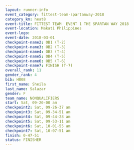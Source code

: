 ```yaml
---
layout: runner-info 
event_category: fittest-team-spartanway-2018 
category_km: heat8 
event-title: FITTEST TEAM  EVENT 1 THE SPARTAN WAY 2018 
event-location: Makati Philippines 
event-logo: 
event-date: 2018-03-01 
checkpoint-name2: OB1 (T-2) 
checkpoint-name3: OB2 (T-3) 
checkpoint-name4: OB3 (T-4) 
checkpoint-name5: OB4 (T-5) 
checkpoint-name6: OB5 (T-6) 
checkpoint-name7: FINISH (T-7) 
overall_rank: 11
gender_rank: 4
bib: H808
first_name: Sheila
last_name: Salazar
gender: F
team_name: NONQUALIFIERS
start: Sat, 09-20-00 am
checkpoint2: Sat, 09-26-37 am
checkpoint3: Sat, 09-34-51 am
checkpoint4: Sat, 09-44-28 am
checkpoint5: Sat, 09-53-11 am
checkpoint6: Sat, 10-01-55 am
checkpoint7: Sat, 10-07-51 am
finish: 0-47-51
status: FINISHER
---
```

